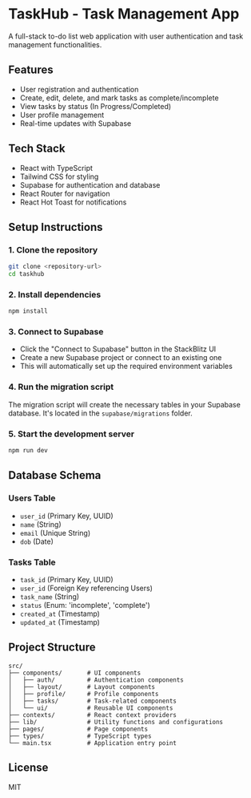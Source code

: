 # TaskHub - Task Management App

A full-stack to-do list web application with user authentication and task management functionalities.

## Features

- User registration and authentication
- Create, edit, delete, and mark tasks as complete/incomplete
- View tasks by status (In Progress/Completed)
- User profile management
- Real-time updates with Supabase

## Tech Stack

- React with TypeScript
- Tailwind CSS for styling
- Supabase for authentication and database
- React Router for navigation
- React Hot Toast for notifications

## Setup Instructions

### 1. Clone the repository

```bash
git clone <repository-url>
cd taskhub
```

### 2. Install dependencies

```bash
npm install
```

### 3. Connect to Supabase

- Click the "Connect to Supabase" button in the StackBlitz UI
- Create a new Supabase project or connect to an existing one
- This will automatically set up the required environment variables

### 4. Run the migration script

The migration script will create the necessary tables in your Supabase database. It's located in the `supabase/migrations` folder.

### 5. Start the development server

```bash
npm run dev
```

## Database Schema

### Users Table
- `user_id` (Primary Key, UUID)
- `name` (String)
- `email` (Unique String)
- `dob` (Date)

### Tasks Table
- `task_id` (Primary Key, UUID)
- `user_id` (Foreign Key referencing Users)
- `task_name` (String)
- `status` (Enum: 'incomplete', 'complete')
- `created_at` (Timestamp)
- `updated_at` (Timestamp)

## Project Structure

```
src/
├── components/       # UI components
│   ├── auth/         # Authentication components
│   ├── layout/       # Layout components
│   ├── profile/      # Profile components
│   ├── tasks/        # Task-related components
│   └── ui/           # Reusable UI components
├── contexts/         # React context providers
├── lib/              # Utility functions and configurations
├── pages/            # Page components
├── types/            # TypeScript types
└── main.tsx          # Application entry point
```

## License

MIT